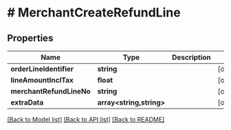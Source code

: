 # # MerchantCreateRefundLine

## Properties

Name | Type | Description | Notes
------------ | ------------- | ------------- | -------------
**orderLineIdentifier** | **string** |  | [optional]
**lineAmountInclTax** | **float** |  | [optional]
**merchantRefundLineNo** | **string** |  | [optional]
**extraData** | **array<string,string>** |  | [optional]

[[Back to Model list]](../../README.md#models) [[Back to API list]](../../README.md#endpoints) [[Back to README]](../../README.md)
